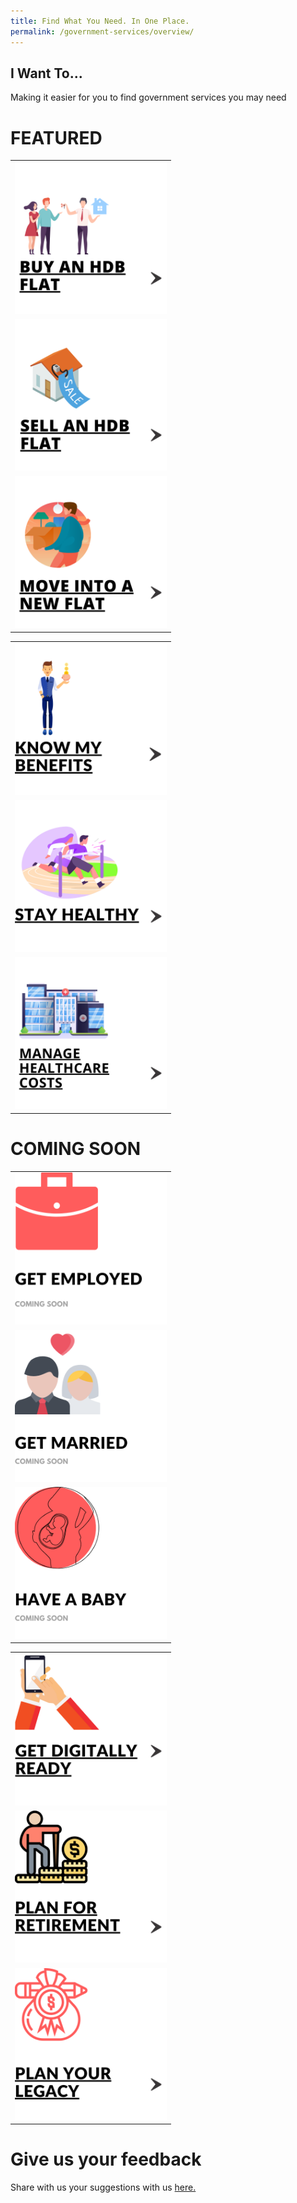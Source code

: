```yaml
---
title: Find What You Need. In One Place.
permalink: /government-services/overview/
---
```


## I Want To...

Making it easier for you to find government services you may need

# FEATURED
<style>
@media
only screen and (max-width: 760px),
(min-device-width: 768px) and (max-device-width: 1024px) {
  table, th, td {
    display: block;
  }
  table, tr, td {
    border: none !important;
  }
}
table, tr, td {
  border: none !important;
}
img {
  height: 243px !important;
  width: 243px !important;
}
</style>


<div class="tg-wrap"><table class="tg">
<tbody>
    <tr>
    <td class="tg-baqh"><a href="/government-services/buy-hdb/"><img src="/images/06-buy-hdb.png" alt="Buy an HDB Flat"></a></td>
    <td class="tg-baqh"><a href="/government-services/sell-hdb/"><img src="/images/07-sell-hdb.png" alt="Sell an HDB Flat"></a></td>
    <td class="tg-baqh"><a href="/government-services/move-in/"><img src="/images/05-move-in.png" alt="Move Into A New Flat"></a></td>
  </tr>
</tbody>
</table>
</div>

<div class="tg-wrap"><table class="tg">
<tbody>
  <tr>
  <td class="tg-baqh"><a href="/government-services/govt-benefits/"><img src="/images/govt-benefits.png" alt="Govt Schemes and Benefits"></a></td>
  <td class="tg-baqh"><a href="/government-services/stay-healthy/"><img src="/images/09-stay-healthy.png" alt="Stay Healthy"></a></td>
  <td class="tg-baqh"><a href="/government-services/stay-healthy/#healthcare-expenses"><img src="/images/healthcare-costs.png" alt="manage healthcare costs"></td>
  </tr>
</tbody>
</table>
</div>

# COMING SOON

<style>
@media
only screen and (max-width: 760px),
(min-device-width: 768px) and (max-device-width: 1024px) {
  table, th, td {
    display: block;
  }
  table, tr, td {
    border: none !important;
  }
}
table, tr, td {
  border: none !important;
}
</style>



<div class="tg-wrap"><table class="tg">
<tbody>
  <tr>
    <td class="tg-baqh"><img src="/images/01-get-employed.png" alt="Employment Support"></td>
    <td class="tg-baqh"><img src="/images/03-get-married(coming soon).png" alt="Marriage"></td>
    <td class="tg-baqh"><img src="/images/04-have-baby(coming soon).png" alt="Pregnancy"></td>
  </tr>
</tbody>
</table>
</div>

<div class="tg-wrap"><table class="tg">
<tbody>
  <tr>
    <td class="tg-bagh"><a href="/government-services/get-digitally-ready/overview/"><img src="/images/06-digitally-ready.png" alt="Digital Readiness"></a></td>
    <td class="tg-baqh"><a href="/government-services/retirement/"><img src="/images/08-plan-retirement.png" alt="CPF and Retirement"></a></td>
    <td class="tg-baqh"><a href="/government-services/plan-legacy/overview/"><img src="/images/07-plan-legacy.png" alt="Estate Planning"></a></td>
  </tr> 
</tbody>
</table>
</div>


# Give us your feedback

Share with us your suggestions with us <a href="https://form.gov.sg/5ed0995e42ee5f00110e10cc" target="_blank">here.</a>
